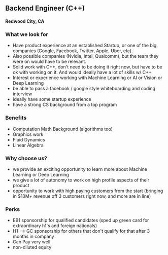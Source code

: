 ## Backend Engineer (C++)
#### Redwood City, CA

### What we look for
+ Have product experience at an established Startup, or one of the big companies (Google, Facebook, Twitter, Apple, Uber, etc).
+ Also possible companies (Nvidia, Intel, Qualcomm), but the team they were on would have to be relevant.  
+ Solid work with C++, don't need to be doing it right now, but have to be ok with working on it.  And would ideally have a lot of skills w/ C++
+ Interest or experience working with Machine Learning or AI or Vision or Deep Learning
+ be able to pass a facebook / google style whiteboarding and coding interview
+ ideally have some startup experience
+ have a strong CS background from a top program

### Benefits 
+ Computation Math Background (algorithms too)
+ Graphics work
+ Fluid Dynamics
+ Linear Algebra

### Why choose us?
+ we provide an exciting opportunity to learn more about Machine Learning or Deep Learning
+ we give a lot of autonomy to work on high profile aspects of their product
+ opportunity to work with high paying customers from the start (bringing in $10M+ revenue off 3 customers right now, and more are in line)

### Perks 
+ EB1 sponsorship for qualified candidates (sped up green card for extraordinary h1's and foreign nationals)
+ H1 --> GC sponsorship for others that don't qualify for that after 3 months in company
+ Can Pay very well 
+ non-diluted equity 


